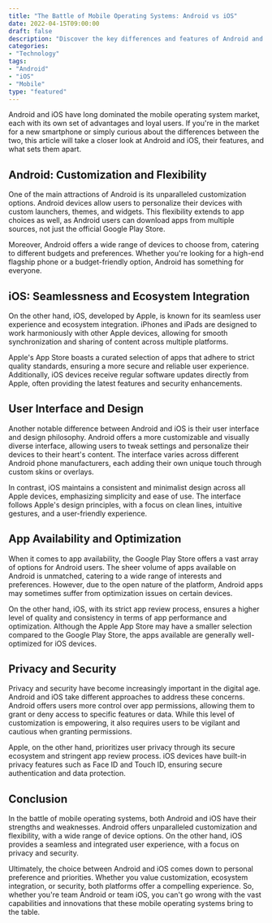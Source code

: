 ```yaml
--- 
title: "The Battle of Mobile Operating Systems: Android vs iOS"
date: 2022-04-15T09:00:00
draft: false
description: "Discover the key differences and features of Android and iOS in this mobile operating system comparison."
categories:
- "Technology"
tags:
- "Android"
- "iOS"
- "Mobile"
type: "featured"
---
```


Android and iOS have long dominated the mobile operating system market, each with its own set of advantages and loyal users. If you're in the market for a new smartphone or simply curious about the differences between the two, this article will take a closer look at Android and iOS, their features, and what sets them apart.

## Android: Customization and Flexibility

One of the main attractions of Android is its unparalleled customization options. Android devices allow users to personalize their devices with custom launchers, themes, and widgets. This flexibility extends to app choices as well, as Android users can download apps from multiple sources, not just the official Google Play Store.

Moreover, Android offers a wide range of devices to choose from, catering to different budgets and preferences. Whether you're looking for a high-end flagship phone or a budget-friendly option, Android has something for everyone.

## iOS: Seamlessness and Ecosystem Integration

On the other hand, iOS, developed by Apple, is known for its seamless user experience and ecosystem integration. iPhones and iPads are designed to work harmoniously with other Apple devices, allowing for smooth synchronization and sharing of content across multiple platforms.

Apple's App Store boasts a curated selection of apps that adhere to strict quality standards, ensuring a more secure and reliable user experience. Additionally, iOS devices receive regular software updates directly from Apple, often providing the latest features and security enhancements.

## User Interface and Design

Another notable difference between Android and iOS is their user interface and design philosophy. Android offers a more customizable and visually diverse interface, allowing users to tweak settings and personalize their devices to their heart's content. The interface varies across different Android phone manufacturers, each adding their own unique touch through custom skins or overlays.

In contrast, iOS maintains a consistent and minimalist design across all Apple devices, emphasizing simplicity and ease of use. The interface follows Apple's design principles, with a focus on clean lines, intuitive gestures, and a user-friendly experience.

## App Availability and Optimization

When it comes to app availability, the Google Play Store offers a vast array of options for Android users. The sheer volume of apps available on Android is unmatched, catering to a wide range of interests and preferences. However, due to the open nature of the platform, Android apps may sometimes suffer from optimization issues on certain devices.

On the other hand, iOS, with its strict app review process, ensures a higher level of quality and consistency in terms of app performance and optimization. Although the Apple App Store may have a smaller selection compared to the Google Play Store, the apps available are generally well-optimized for iOS devices.

## Privacy and Security

Privacy and security have become increasingly important in the digital age. Android and iOS take different approaches to address these concerns. Android offers users more control over app permissions, allowing them to grant or deny access to specific features or data. While this level of customization is empowering, it also requires users to be vigilant and cautious when granting permissions.

Apple, on the other hand, prioritizes user privacy through its secure ecosystem and stringent app review process. iOS devices have built-in privacy features such as Face ID and Touch ID, ensuring secure authentication and data protection.

## Conclusion

In the battle of mobile operating systems, both Android and iOS have their strengths and weaknesses. Android offers unparalleled customization and flexibility, with a wide range of device options. On the other hand, iOS provides a seamless and integrated user experience, with a focus on privacy and security.

Ultimately, the choice between Android and iOS comes down to personal preference and priorities. Whether you value customization, ecosystem integration, or security, both platforms offer a compelling experience. So, whether you're team Android or team iOS, you can't go wrong with the vast capabilities and innovations that these mobile operating systems bring to the table.
